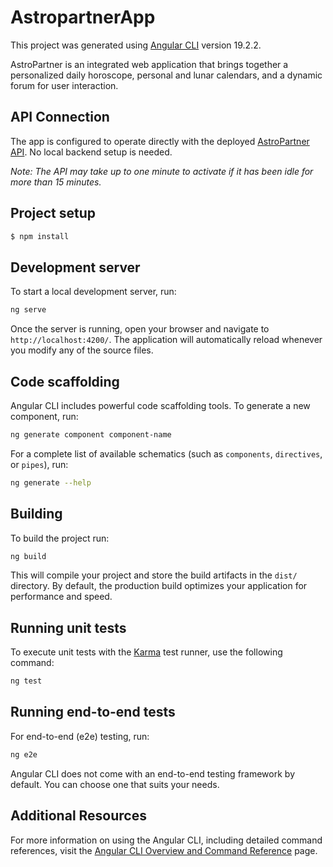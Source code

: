 # AstropartnerApp

This project was generated using [Angular CLI](https://github.com/angular/angular-cli) version 19.2.2.

AstroPartner is an integrated web application that brings together a personalized daily horoscope, personal and lunar calendars, and a dynamic forum for user interaction. 

## API Connection

The app is configured to operate directly with the deployed [AstroPartner API](https://astropartner-api.onrender.com/). No local backend setup is needed.

_Note: The API may take up to one minute to activate if it has been idle for more than 15 minutes._

## Project setup

```bash
$ npm install
```

## Development server

To start a local development server, run:

```bash
ng serve
```

Once the server is running, open your browser and navigate to `http://localhost:4200/`. The application will automatically reload whenever you modify any of the source files.

## Code scaffolding

Angular CLI includes powerful code scaffolding tools. To generate a new component, run:

```bash
ng generate component component-name
```

For a complete list of available schematics (such as `components`, `directives`, or `pipes`), run:

```bash
ng generate --help
```

## Building

To build the project run:

```bash
ng build
```

This will compile your project and store the build artifacts in the `dist/` directory. By default, the production build optimizes your application for performance and speed.

## Running unit tests

To execute unit tests with the [Karma](https://karma-runner.github.io) test runner, use the following command:

```bash
ng test
```

## Running end-to-end tests

For end-to-end (e2e) testing, run:

```bash
ng e2e
```

Angular CLI does not come with an end-to-end testing framework by default. You can choose one that suits your needs.

## Additional Resources

For more information on using the Angular CLI, including detailed command references, visit the [Angular CLI Overview and Command Reference](https://angular.dev/tools/cli) page.
